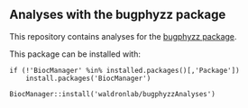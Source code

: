 ## Analyses with the bugphyzz package

This repository contains analyses for the [bugphyzz package](https://github.com/waldronlab/bugphyzz).

This package can be installed with:

```
if (!'BiocManager' %in% installed.packages()[,'Package'])
    install.packages('BiocManager')

BiocManager::install('waldronlab/bugphyzzAnalyses')
```

